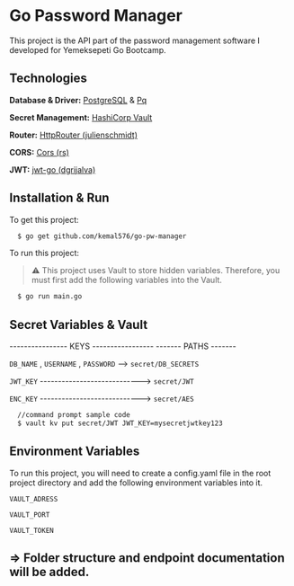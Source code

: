 
# Go Password Manager 

This project is the API part of the password management software I developed for Yemeksepeti Go Bootcamp.
## Technologies

**Database & Driver:** [PostgreSQL](https://www.postgresql.org) & [Pq](https://github.com/lib/pq)

**Secret Management:** [HashiCorp Vault](https://github.com/hashicorp/vault)

**Router:** [HttpRouter (julienschmidt)](https://github.com/julienschmidt/httprouter)

**CORS:** [Cors (rs)](https://github.com/rs/cors)

**JWT:** [jwt-go (dgrijalva)](https://github.com/dgrijalva/jwt-go)

## Installation & Run

To get this project:

```bash
  $ go get github.com/kemal576/go-pw-manager
```

To run this project:
> :warning: This project uses Vault to store hidden variables. Therefore, you must first add the following variables into the Vault.

```bash
  $ go run main.go
```

  
## Secret Variables & Vault


---------------- KEYS -----------------     ------- PATHS -------

`DB_NAME` , `USERNAME` , `PASSWORD` --> `secret/DB_SECRETS`

`JWT_KEY` ----------------------------> `secret/JWT`

`ENC_KEY` ----------------------------> `secret/AES`

```bash
  //command prompt sample code
  $ vault kv put secret/JWT JWT_KEY=mysecretjwtkey123
```
## Environment Variables

To run this project, you will need to create a config.yaml file in the root project directory and add the following environment variables into it.

`VAULT_ADRESS`

`VAULT_PORT`

`VAULT_TOKEN`


  
## => Folder structure and endpoint documentation will be added.
